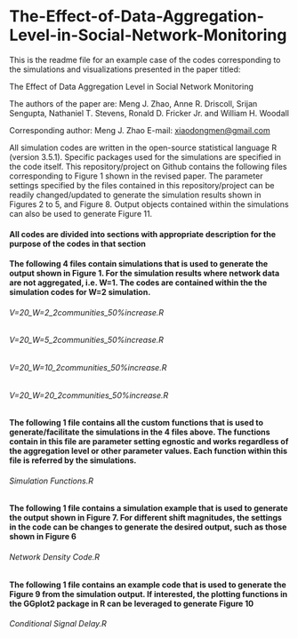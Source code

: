 # The-Effect-of-Data-Aggregation-Level-in-Social-Network-Monitoring

This is the readme file for an example case of the codes corresponding to the simulations and visualizations presented in the paper titled:

The Effect of Data Aggregation Level in Social Network Monitoring

The authors of the paper are: 
Meng J. Zhao, Anne R. Driscoll, Srijan Sengupta, Nathaniel T. Stevens, Ronald D. Fricker Jr. and William H. Woodall


Corresponding author: Meng J. Zhao
E-mail: xiaodongmen@gmail.com


All simulation codes are written in the open-source statistical language R (version 3.5.1). Specific packages used for the simulations are specified in the code itself. 
This repository/project on Github contains the following files corresponding to Figure 1 shown in the revised paper.
The parameter settings specified by the files contained in this repository/project can be readily changed/updated to generate the simulation results shown in Figures 2 to 5, and Figure 8. Output objects contained within the simulations can also be used to generate Figure 11.

#### All codes are divided into sections with appropriate description for the purpose of the codes in that section


#### The following 4 files contain simulations that is used to generate the output shown in Figure 1. For the simulation results where network data are not aggregated, i.e. W=1. The codes are contained within the the simulation codes for W=2 simulation.
###### V=20_W=2_2communities_50%increase.R
###### V=20_W=5_2communities_50%increase.R
###### V=20_W=10_2communities_50%increase.R
###### V=20_W=20_2communities_50%increase.R

#### The following 1 file contains all the custom functions that is used to generate/facilitate the simulations in the 4 files above. The functions contain in this file are parameter setting egnostic and works regardless of the aggregation level or other parameter values. Each function within this file is referred by the simulations.
###### Simulation Functions.R

#### The following 1 file contains a simulation example that is used to generate the output shown in Figure 7. For different shift magnitudes, the settings in the code can be changes to generate the desired output, such as those shown in Figure 6
###### Network Density Code.R

#### The following 1 file contains an example code that is used to generate the Figure 9 from the simulation output. If interested, the plotting functions in the GGplot2 package in R can be leveraged to generate Figure 10 
###### Conditional Signal Delay.R
